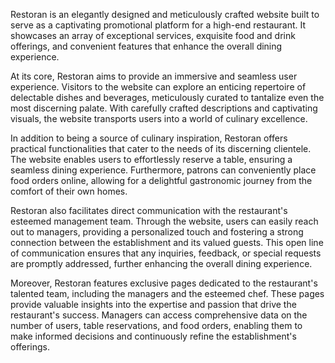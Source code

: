 Restoran is an elegantly designed and meticulously crafted website built to serve as a captivating promotional platform for a high-end restaurant. It showcases an array of exceptional services, exquisite food and drink offerings, and convenient features that enhance the overall dining experience.

At its core, Restoran aims to provide an immersive and seamless user experience. Visitors to the website can explore an enticing repertoire of delectable dishes and beverages, meticulously curated to tantalize even the most discerning palate. With carefully crafted descriptions and captivating visuals, the website transports users into a world of culinary excellence.

In addition to being a source of culinary inspiration, Restoran offers practical functionalities that cater to the needs of its discerning clientele. The website enables users to effortlessly reserve a table, ensuring a seamless dining experience. Furthermore, patrons can conveniently place food orders online, allowing for a delightful gastronomic journey from the comfort of their own homes.

Restoran also facilitates direct communication with the restaurant's esteemed management team. Through the website, users can easily reach out to managers, providing a personalized touch and fostering a strong connection between the establishment and its valued guests. This open line of communication ensures that any inquiries, feedback, or special requests are promptly addressed, further enhancing the overall dining experience.

Moreover, Restoran features exclusive pages dedicated to the restaurant's talented team, including the managers and the esteemed chef. These pages provide valuable insights into the expertise and passion that drive the restaurant's success. Managers can access comprehensive data on the number of users, table reservations, and food orders, enabling them to make informed decisions and continuously refine the establishment's offerings.

